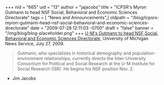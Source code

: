 +++
nid = "665"
uid = "13"
author = "jajacobs"
title = "ICPSR's Myron Gutmann to head NSF Social, Behavioral and Economic Sciences Directorate"
tags = [ "News and Announcements",]
oldpath = "/blog/icpsrs-myron-gutmann-head-nsf-social-behavioral-and-economic-sciences-directorate"
date = "2009-07-28 12:11:03 -0700"
draft = "false"
banner = "/img/blog/blog-placeholder.png"
+++
[U-M's Gutmann to head NSF Social, Behavioral and Economic Sciences
Directorate,](http://www.ns.umich.edu/htdocs/releases/story.php?id=7250)
University of Michigan News Service, July 27, 2009.

> Gutmann, who specializes in historical demography and
> population-environment relationships, currently directs the
> Inter-University Consortium for Political and Social Research at the
> U-M Institute for Social Research (ISR). He begins his NSF position
> Nov. 2.

- Jim Jacobs
